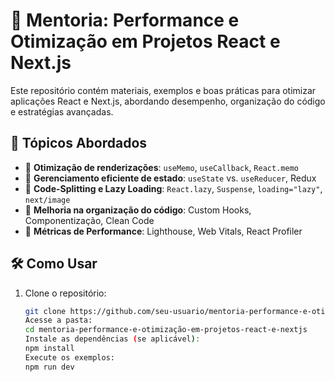 # 🚀 Mentoria: Performance e Otimização em Projetos React e Next.js  

Este repositório contém materiais, exemplos e boas práticas para otimizar aplicações React e Next.js, abordando desempenho, organização do código e estratégias avançadas.  

## 📌 Tópicos Abordados  

- 🔹 **Otimização de renderizações**: `useMemo`, `useCallback`, `React.memo`  
- 🔹 **Gerenciamento eficiente de estado**: `useState` vs. `useReducer`, Redux  
- 🔹 **Code-Splitting e Lazy Loading**: `React.lazy`, `Suspense`, `loading="lazy"`, `next/image`  
- 🔹 **Melhoria na organização do código**: Custom Hooks, Componentização, Clean Code  
- 🔹 **Métricas de Performance**: Lighthouse, Web Vitals, React Profiler  

## 🛠️ Como Usar  

1. Clone o repositório:  
   ```sh
   git clone https://github.com/seu-usuario/mentoria-performance-e-otimização-em-projetos-react-e-nextjs.git
   Acesse a pasta:
   cd mentoria-performance-e-otimização-em-projetos-react-e-nextjs
   Instale as dependências (se aplicável):
   npm install
   Execute os exemplos:
   npm run dev
    ```
